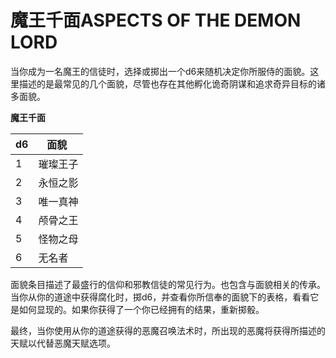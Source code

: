 # **魔王千面ASPECTS OF THE DEMON LORD**

当你成为一名魔王的信徒时，选择或掷出一个d6来随机决定你所服侍的面貌。这里描述的是最常见的几个面貌，尽管也存在其他孵化诡奇阴谋和追求奇异目标的诸多面貌。

**魔王千面**

<table>
<thead>
<tr class="header">
<th>d6</th>
<th>面貌 </th>
</tr>
</thead>
<tbody>
<tr class="odd">
<td>1</td>
<td>璀璨王子</td>
</tr>
<tr class="even">
<td>2</td>
<td>永恒之影</td>
</tr>
<tr class="odd">
<td>3</td>
<td>唯一真神</td>
</tr>
<tr class="even">
<td>4</td>
<td>颅骨之王</td>
</tr>
<tr class="odd">
<td>5</td>
<td>怪物之母</td>
</tr>
<tr class="even">
<td>6</td>
<td>无名者</td>
</tr>
</tbody>
</table>

面貌条目描述了最盛行的信仰和邪教信徒的常见行为。也包含与面貌相关的传承。当你从你的道途中获得腐化时，掷d6，并查看你所信奉的面貌下的表格，看看它是如何显现的。如果你获得了一个你已经拥有的结果，重新掷骰。

最终，当你使用从你的道途获得的恶魔召唤法术时，所出现的恶魔将获得所描述的天赋以代替恶魔天赋选项。
